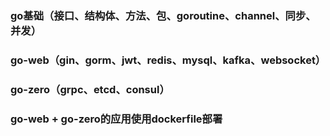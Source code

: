 ### go基础（接口、结构体、方法、包、goroutine、channel、同步、并发）

### go-web（gin、gorm、jwt、redis、mysql、kafka、websocket）

### go-zero（grpc、etcd、consul）

### go-web + go-zero的应用使用dockerfile部署
